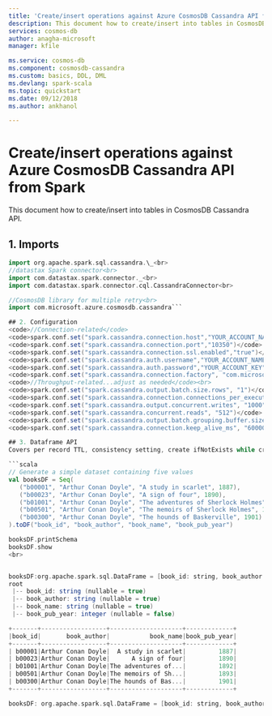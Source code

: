```yaml
---
title: 'Create/insert operations against Azure CosmosDB Cassandra API from Spark | Microsoft Docs'
description: This document how to create/insert into tables in CosmosDB Cassandra API
services: cosmos-db
author: anagha-microsoft
manager: kfile

ms.service: cosmos-db
ms.component: cosmosdb-cassandra
ms.custom: basics, DDL, DML
ms.devlang: spark-scala
ms.topic: quickstart
ms.date: 09/12/2018
ms.author: ankhanol

---
```


# Create/insert operations against Azure CosmosDB Cassandra API from Spark

This document how to create/insert into tables in CosmosDB Cassandra API.

## 1.  Imports
```scala
import org.apache.spark.sql.cassandra.\_<br>
//datastax Spark connector<br>
import com.datastax.spark.connector._<br>
import com.datastax.spark.connector.cql.CassandraConnector<br>

//CosmosDB library for multiple retry<br>
import com.microsoft.azure.cosmosdb.cassandra```

## 2. Configuration
<code>//Connection-related</code>
<code>spark.conf.set("spark.cassandra.connection.host","YOUR_ACCOUNT_NAME.cassandra.cosmosdb.azure.com")</code>
<code>spark.conf.set("spark.cassandra.connection.port","10350")</code>
<code>spark.conf.set("spark.cassandra.connection.ssl.enabled","true")</code>
<code>spark.conf.set("spark.cassandra.auth.username","YOUR_ACCOUNT_NAME")</code>
<code>spark.conf.set("spark.cassandra.auth.password","YOUR_ACCOUNT_KEY")</code><br>
<code>spark.conf.set("spark.cassandra.connection.factory", "com.microsoft.azure.cosmosdb.cassandra.CosmosDbConnectionFactory")</code><br>
<code>//Throughput-related...adjust as needed</code><br>
<code>spark.conf.set("spark.cassandra.output.batch.size.rows", "1")</code>
<code>spark.conf.set("spark.cassandra.connection.connections_per_executor_max", "10")</code>
<code>spark.conf.set("spark.cassandra.output.concurrent.writes", "1000")</code><br>
<code>spark.conf.set("spark.cassandra.concurrent.reads", "512")</code>
<code>spark.conf.set("spark.cassandra.output.batch.grouping.buffer.size", "1000")</code>
<code>spark.conf.set("spark.cassandra.connection.keep_alive_ms", "600000000")</code>

## 3. Dataframe API
Covers per record TTL, consistency setting, create ifNotExists while creating<br>

```scala
// Generate a simple dataset containing five values
val booksDF = Seq(
   ("b00001", "Arthur Conan Doyle", "A study in scarlet", 1887),
   ("b00023", "Arthur Conan Doyle", "A sign of four", 1890),
   ("b01001", "Arthur Conan Doyle", "The adventures of Sherlock Holmes", 1892),
   ("b00501", "Arthur Conan Doyle", "The memoirs of Sherlock Holmes", 1893),
   ("b00300", "Arthur Conan Doyle", "The hounds of Baskerville", 1901)
).toDF("book_id", "book_author", "book_name", "book_pub_year")

booksDF.printSchema
booksDF.show
<br>


booksDF:org.apache.spark.sql.DataFrame = [book_id: string, book_author: string ... 2 more fields]
root
 |-- book_id: string (nullable = true)
 |-- book_author: string (nullable = true)
 |-- book_name: string (nullable = true)
 |-- book_pub_year: integer (nullable = false)

+-------+------------------+--------------------+-------------+
|book_id|       book_author|           book_name|book_pub_year|
+-------+------------------+--------------------+-------------+
| b00001|Arthur Conan Doyle|  A study in scarlet|         1887|
| b00023|Arthur Conan Doyle|      A sign of four|         1890|
| b01001|Arthur Conan Doyle|The adventures of...|         1892|
| b00501|Arthur Conan Doyle|The memoirs of Sh...|         1893|
| b00300|Arthur Conan Doyle|The hounds of Bas...|         1901|
+-------+------------------+--------------------+-------------+

booksDF: org.apache.spark.sql.DataFrame = [book_id: string, book_author: string ... 2 more fields]
```
